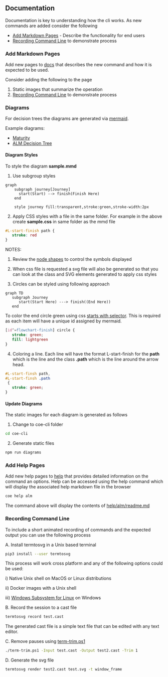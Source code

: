 ## Documentation

Documentation is key to understanding how the cli works. As new commands are added consider the following

- [Add Markdown Pages](#add-markdown-pages) - Describe the functionality for end users
- [Recording Command Line](#recording-command-line) to demonstrate process

### Add Markdown Pages

Add new pages to [docs](..\docs) that describes the new command and how it is expected to be used.

Consider adding the following to the page
1. Static images that summarize the operation
1. [Recording Command Line](#recording-command-line) to demonstrate process

### Diagrams

For decision trees the diagrams are generated via [mermaid](https://mermaid-js.github.io/mermaid).

Example diagrams:

- [Maturity](../alm/maturity/maturity.mmd)
- [ALM Decision Tree](../alm/maturity/decision-tree.mmd)

#### Diagram Styles

To style the diagram **sample.mmd**

1. Use subgroup styles

```mermaid
graph
    subgraph journey[Journey]
      start(Start) --> finish(Finish Here)
    end

    style journey fill:transparent,stroke:green,stroke-width:2px
```

2. Apply CSS styles with a file in the same folder. For example in the above create **sample.css** in same folder as the mmd file

```css
#L-start-finish path {
   stroke: red
}
```

NOTES:
1. Review the [node shapes](https://mermaid-js.github.io/mermaid/#/flowchart?id=node-shapes) to control the symbols displayed

2. When css file is requested a svg file will also be generated so that you can look at the class and SVG elements generated to apply css styles

3. Circles can be styled using following approach


```mermaid
graph TD
   subgraph Journey
      start(Start Here) ---> finish((End Here))
   end
```

To color the end circle green using css [starts with selector](https://www.w3schools.com/cssref/sel_attr_begin.asp). This is required as each item will have a unique id assigned by mermaid.

```css
[id^=flowchart-finish] circle {
   stroke: green;
   fill: lightgreen
}
```

4. Coloring a line. Each line will have the format L-start-finish for the **path** which is the line and the class **.path** which is the line around the arrow head.

```css
#L-start-finsh path,
#L-start-finsh .path
 {
   stroke: green;
}
```

#### Update Diagrams

The static images for each diagram is generated as follows

1. Change to coe-cli folder

```bash
cd coe-cli
```

2. Generate static files

```bash
npm run diagrams
```

### Add Help Pages

Add new help pages to [help](../help) that provides detailed information on the command an options. Help can be accessed using the help command which will display the associated help markdown file in the browser

```bash
coe help alm
```

The command above will display the contents of [help/alm/readme.md](../help/alm/readme.md)

### Recording Command Line

To include a short animated recording of commands and the expected output you can use the following process

A. Install termtosvg in a Unix based terminal

```bash
pip3 install --user termtosvg
```

This process will work cross platform and any of the following options could be used:

   i) Native Unix shell on MacOS or Linux distributions

   ii) Docker images with a Unix shell

   iii) [Windows Subsystem for Linux](https://docs.microsoft.com/windows/wsl/install-win10) on Windows


B. Record the session to a cast file

```bash
termtosvg record test.cast
```

The generated cast file is a simple text file that can be edited with any text editor.

C. Remove pauses using [term-trim.ps1](..\..\scripts\term-trim.ps1)

```bash
./term-trim.ps1 -Input test.cast -Output test2.cast -Trim 1

```

D. Generate the svg file

```bash
termtosvg render test2.cast test.svg -t window_frame
```
 


